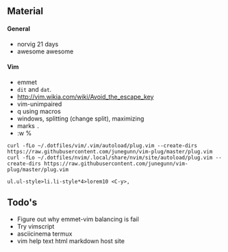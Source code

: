 ## Material

#### General

- norvig 21 days
- awesome awesome

#### Vim

- emmet
- `dit` and `dat`.
- http://vim.wikia.com/wiki/Avoid_the_escape_key
- vim-unimpaired
- q using macros
- windows, splitting (change split), maximizing
- marks `.`
- :w %<TAB>

```
curl -fLo ~/.dotfiles/vim/.vim/autoload/plug.vim --create-dirs https://raw.githubusercontent.com/junegunn/vim-plug/master/plug.vim
curl -fLo ~/.dotfiles/nvim/.local/share/nvim/site/autoload/plug.vim --create-dirs https://raw.githubusercontent.com/junegunn/vim-plug/master/plug.vim
```

```
ul.ul-style>li.li-style*4>lorem10 <C-y>,
```

## Todo's

- Figure out why emmet-vim balancing is fail
- Try vimscript
- asciicinema termux
- vim help text html markdown host site
